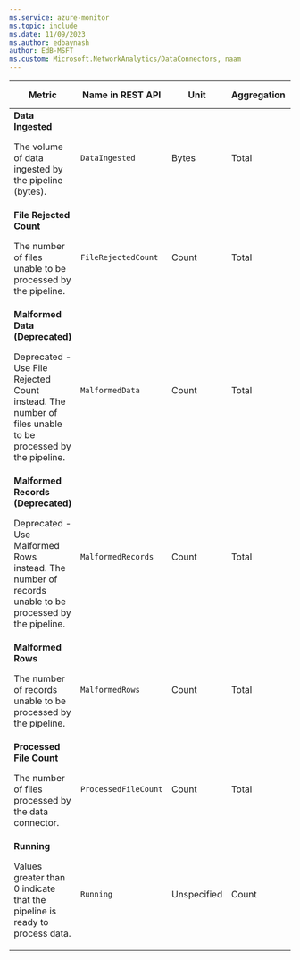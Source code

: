 ```yaml
---
ms.service: azure-monitor
ms.topic: include
ms.date: 11/09/2023
ms.author: edbaynash
author: EdB-MSFT
ms.custom: Microsoft.NetworkAnalytics/DataConnectors, naam
---
```

<!--
NOTE:  This content is automatically generated using API calls to Azure. 
Any edits made on these files will be overwritten in the next run of the script. 
There is no benefit in editing these files directly.  
-->
  
  
|Metric|Name in REST API|Unit|Aggregation|Dimensions|Time Grains|DS Export|
|---|---|---|---|---|---|---|
|**Data Ingested**<p><p>The volume of data ingested by the pipeline (bytes). |`DataIngested` |Bytes |Total |\<none\>|PT1M |No|
|**File Rejected Count**<p><p>The number of files unable to be processed by the pipeline. |`FileRejectedCount` |Count |Total |\<none\>|PT1M |Yes|
|**Malformed Data (Deprecated)**<p><p>Deprecated - Use File Rejected Count instead. The number of files unable to be processed by the pipeline. |`MalformedData` |Count |Total |\<none\>|PT1M |Yes|
|**Malformed Records (Deprecated)**<p><p>Deprecated - Use Malformed Rows instead. The number of records unable to be processed by the pipeline. |`MalformedRecords` |Count |Total |\<none\>|PT1M |No|
|**Malformed Rows**<p><p>The number of records unable to be processed by the pipeline. |`MalformedRows` |Count |Total |\<none\>|PT1M |No|
|**Processed File Count**<p><p>The number of files processed by the data connector. |`ProcessedFileCount` |Count |Total |\<none\>|PT1M |Yes|
|**Running**<p><p>Values greater than 0 indicate that the pipeline is ready to process data. |`Running` |Unspecified |Count |\<none\>|PT1M |Yes|